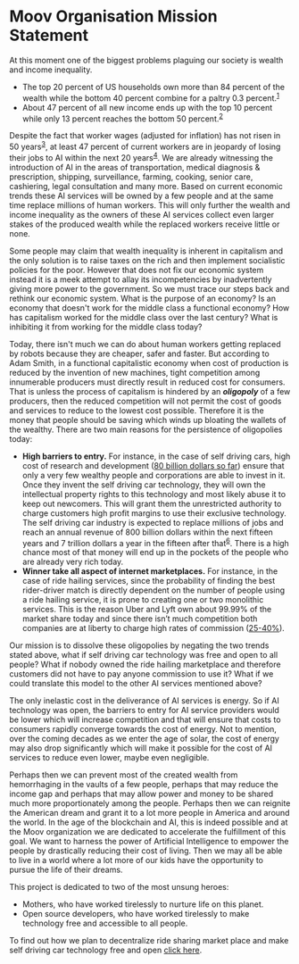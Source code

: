 # Moov Organisation Mission Statement

At this moment one of the biggest problems plaguing our society is wealth and income inequality.
* The top 20 percent of US households own more than 84 percent of the wealth while the bottom 40 percent combine for a paltry 0.3 percent.<sup>[1][1]</sup>
* About 47 percent of all new income ends up with the top 10 percent while only 13 percent reaches the bottom 50 percent.<sup>[2][2]</sup>

Despite the fact that worker wages (adjusted for inflation) has not risen in 50 years<sup>[3][3]</sup>, at least 47 percent of current workers are in jeopardy of losing their jobs to AI within the next 20 years<sup>[4][4]</sup>. We are already witnessing the introduction of AI in the areas of transportation, medical diagnosis & prescription, shipping, surveillance, farming, cooking, senior care, cashiering, legal consultation and many more. Based on current economic trends these AI services will be owned by a few people and at the same time replace millions of human workers. This will only further the wealth and income inequality as the owners of these AI services collect even larger stakes of the produced wealth while the replaced workers receive little or none.

Some people may claim that wealth inequality is inherent in capitalism and the only solution is to raise taxes on the rich and then implement socialistic policies for the poor. However that does not fix our economic system instead it is a meek attempt to allay its incompetencies by inadvertently giving more power to the government. So we must trace our steps back and rethink our economic system. What is the purpose of an economy? Is an economy that doesn't work for the middle class a functional economy? How has capitalism worked for the middle class over the last century? What is inhibiting it from working for the middle class today?

Today, there isn't much we can do about human workers getting replaced by robots because they are cheaper, safer and faster. But according to Adam Smith, in a functional capitalistic economy when cost of production is reduced by the invention of new machines, tight competition among innumerable producers must directly result in reduced cost for consumers. That is unless the process of capitalism is hindered by an ___oligopoly___ of a few producers, then the reduced competition will not permit the cost of goods and services to reduce to the lowest cost possible. Therefore it is the money that people should be saving which winds up bloating the wallets of the wealthy. There are two main reasons for the persistence of oligopolies today:
- **High barriers to entry.** For instance, in the case of self driving cars, high cost of research and development ([80 billion dollars so far][5]) ensure that only a very few wealthy people and corporations are able to invest in it. Once they invent the self driving car technology, they will own the intellectual property rights to this technology and most likely abuse it to keep out newcomers. This will grant them the unrestricted authority to charge customers high profit margins to use their exclusive technology. The self driving car industry is expected to replace millions of jobs and reach an annual revenue of 800 billion dollars within the next fifteen years and 7 trillion dollars a year in the fifteen after that<sup>[6][6]</sup>. There is a high chance most of that money will end up in the pockets of the people who are already very rich today.
- **Winner take all aspect of internet marketplaces.** For instance, in the case of ride hailing services, since the probability of finding the best rider-driver match is directly dependent on the number of people using a ride hailing service, it is prone to creating one or two monolithic services. This is the reason Uber and Lyft own about 99.99% of the market share today and since there isn’t much competition both companies are at liberty to charge high rates of commission ([25-40%][7]).

Our mission is to dissolve these oligopolies by negating the two trends stated above, what if self driving car technology was free and open to all people? What if nobody owned the ride hailing marketplace and therefore customers did not have to pay anyone commission to use it? What if we could translate this model to the other AI services mentioned above?

The only inelastic cost in the deliverance of AI services is energy. So if AI technology was open, the barriers to entry for AI service providers would be lower which will increase competition and that will ensure that costs to consumers rapidly converge towards the cost of energy. Not to mention, over the coming decades as we enter the age of solar, the cost of energy may also drop significantly which will make it possible for the cost of AI services to reduce even lower, maybe even negligible.

Perhaps then we can prevent most of the created wealth from hemorrhaging in the vaults of a few people, perhaps that may reduce the income gap and perhaps that may allow power and money to be shared much more proportionately among the people. Perhaps then we can reignite the American dream and grant it to a lot more people in America and around the world. In the age of the blockchain and AI, this is indeed possible and at the Moov organization we are dedicated to accelerate the fulfillment of this goal. We want to harness the power of Artificial Intelligence to empower the people by drastically reducing their cost of living. Then we may all be able to live in a world where a lot more of our kids have the opportunity to pursue the life of their dreams.

This project is dedicated to two of the most unsung heroes:
- Mothers, who have worked tirelessly to nurture life on this planet.
- Open source developers, who have worked tirelessly to make technology free and accessible to all people.

To find out how we plan to decentralize ride sharing market place and make self driving car technology free and open [click here](master_plan.md).

[1]: https://www.scientificamerican.com/article/economic-inequality-it-s-far-worse-than-you-think/
[2]: https://www2.deloitte.com/insights/us/en/economy/issues-by-the-numbers/july-2017/rising-income-inequality-gap-united-states.html
[3]: http://www.pewresearch.org/fact-tank/2014/10/09/for-most-workers-real-wages-have-barely-budged-for-decades/
[4]: http://harvardpolitics.com/world/automation/
[5]: https://www.brookings.edu/research/gauging-investment-in-self-driving-cars/
[6]:  https://newsroom.intel.com/news-releases/intel-predicts-autonomous-driving-will-spur-new-passenger-economy-worth-7-trillion/
[7]: https://www.ridester.com/uber-fees/
